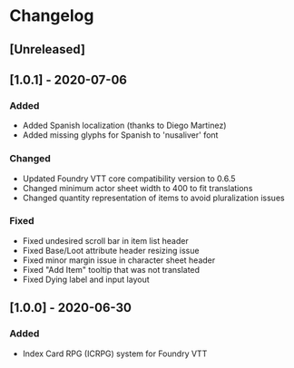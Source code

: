 # Changelog

## [Unreleased]

## [1.0.1] - 2020-07-06
### Added
- Added Spanish localization (thanks to Diego Martinez)
- Added missing glyphs for Spanish to 'nusaliver' font
### Changed
- Updated Foundry VTT core compatibility version to 0.6.5
- Changed minimum actor sheet width to 400 to fit translations
- Changed quantity representation of items to avoid pluralization issues
### Fixed
- Fixed undesired scroll bar in item list header
- Fixed Base/Loot attribute header resizing issue
- Fixed minor margin issue in character sheet header
- Fixed "Add Item" tooltip that was not translated
- Fixed Dying label and input layout

## [1.0.0] - 2020-06-30
### Added
- Index Card RPG (ICRPG) system for Foundry VTT
